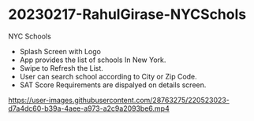 # 20230217-RahulGirase-NYCSchols

NYC Schools

* Splash Screen with Logo
* App provides the list of schools In New York.
* Swipe to Refresh the List.
* User can search school according to City or Zip Code.
* SAT Score Requirements are dispalyed on details screen.





https://user-images.githubusercontent.com/28763275/220523023-d7a4dc60-b39a-4aee-a973-a2c9a2093be6.mp4

